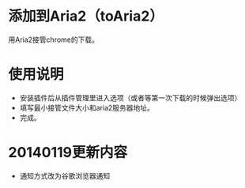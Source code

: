 添加到Aria2（toAria2）
======
用Aria2接管chrome的下载。

使用说明
======
* 安装插件后从插件管理里进入选项（或者等第一次下载的时候弹出选项）
* 填写最小接管文件大小和aria2服务器地址。
* 完成。

20140119更新内容
======
* 通知方式改为谷歌浏览器通知
